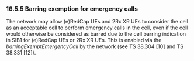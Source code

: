 ### 16.5.5 Barring exemption for emergency calls

The network may allow (e)RedCap UEs and 2Rx XR UEs to consider the cell
as an acceptable cell to perform emergency calls in the cell, even if
the cell would otherwise be considered as barred due to the cell barring
indication in SIB1 for (e)RedCap UEs or 2Rx XR UEs. This is enabled via
the *barringExemptEmergencyCall* by the network (see TS 38.304 \[10\]
and TS 38.331 \[12\]).